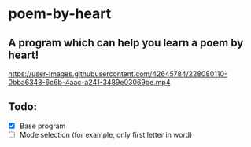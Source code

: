 # poem-by-heart

## A program which can help you learn a poem by heart!

https://user-images.githubusercontent.com/42645784/228080110-0bba6348-6c6b-4aac-a241-3489e03069be.mp4

## Todo:
- [x] Base program
- [ ] Mode selection (for example, only first letter in word)
